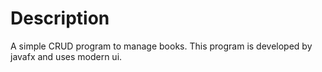 # Description
A simple CRUD program to manage books. This program is developed by javafx and uses modern ui.